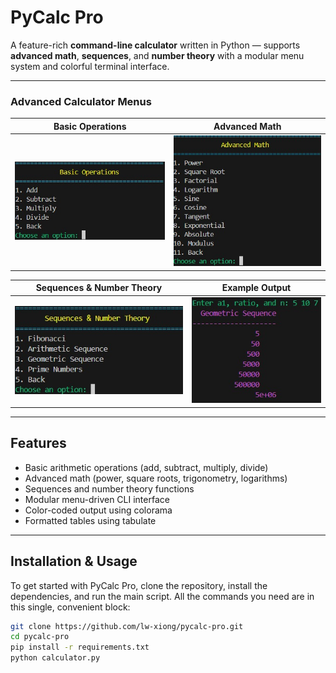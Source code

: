 # PyCalc Pro 

A feature-rich **command-line calculator** written in Python — supports **advanced math**, **sequences**, and **number theory** with a modular menu system and colorful terminal interface.

---

### Advanced Calculator Menus

| Basic Operations | Advanced Math |
| :---: | :---: |
| ![Basic Operations](images/img2.jpg) | ![Advanced Math](images/img3.jpg) |

| Sequences & Number Theory | Example Output |
| :---: | :---: |
| ![Sequences & Number Theory](images/img4.jpg) | ![Color-coded Output Example](images/img5.jpg) |

---

## Features

* Basic arithmetic operations (add, subtract, multiply, divide)
* Advanced math (power, square roots, trigonometry, logarithms)
* Sequences and number theory functions
* Modular menu-driven CLI interface
* Color-coded output using colorama
* Formatted tables using tabulate

---

## Installation & Usage

To get started with PyCalc Pro, clone the repository, install the dependencies, and run the main script. All the commands you need are in this single, convenient block:

```bash
git clone https://github.com/lw-xiong/pycalc-pro.git
cd pycalc-pro
pip install -r requirements.txt
python calculator.py
